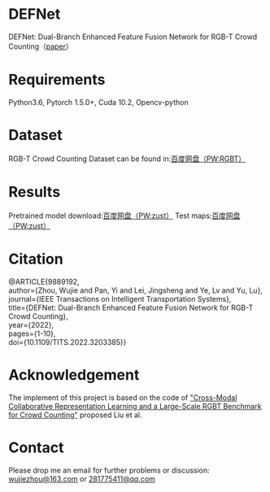 # DEFNet
DEFNet: Dual-Branch Enhanced Feature Fusion Network for RGB-T Crowd Counting（[paper](https://ieeexplore.ieee.org/document/9889192)）


# Requirements
Python3.6, Pytorch 1.5.0+, Cuda 10.2, Opencv-python

# Dataset
RGB-T Crowd Counting Dataset can be found in:[百度网盘（PW:RGBT）](https://pan.baidu.com/s/1ui265kpRGIpTu9kLQrEYgA#list/path=%2F)

# Results
Pretrained model download:[百度网盘（PW:zust）](https://pan.baidu.com/s/1aZfxl0boMXdqKqLEsgHDtQ?pwd=zust)
Test maps:[百度网盘（PW:zust）](https://pan.baidu.com/s/1qsR5CjgbqQKafTzu-b-I4A?pwd=zust)

# Citation
@ARTICLE{9889192,  
author={Zhou, Wujie and Pan, Yi and Lei, Jingsheng and Ye, Lv and Yu, Lu},  
journal={IEEE Transactions on Intelligent Transportation Systems},   
title={DEFNet: Dual-Branch Enhanced Feature Fusion Network for RGB-T Crowd Counting},   
year={2022},    
pages={1-10},  
doi={10.1109/TITS.2022.3203385}}

# Acknowledgement
The implement of this project is based on the code of ["Cross-Modal Collaborative Representation Learning and a Large-Scale
 RGBT Benchmark for Crowd Counting"](https://ieeexplore.ieee.org/document/9578312) proposed Liu et al.

# Contact
Please drop me an email for further problems or discussion: wujiezhou@163.com or 281775411@qq.com
